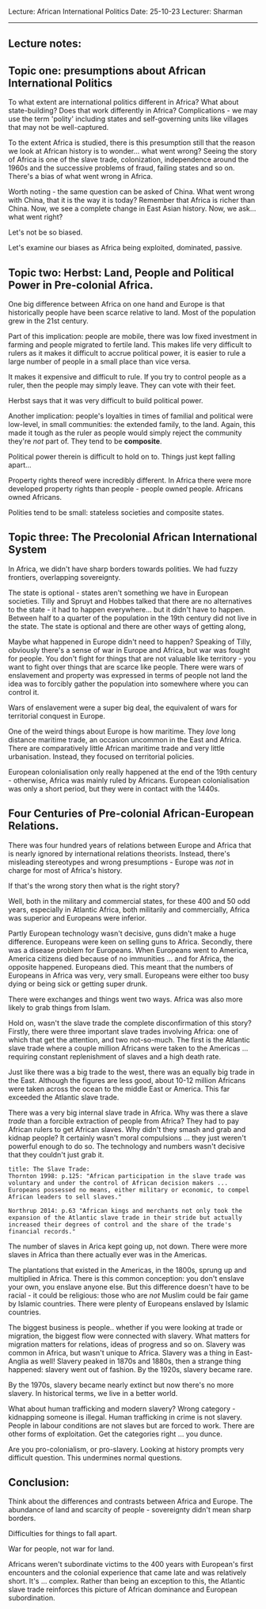 Lecture: African International Politics
Date: 25-10-23
Lecturer: Sharman

---
## Lecture notes:

## Topic one: presumptions about African International Politics

To what extent are international politics different in Africa?
What about state-building? Does that work differently in Africa?
Complications - we may use the term 'polity' including states and self-governing units like villages that may not be well-captured.

To the extent Africa is studied, there is this presumption still that the reason we look at African history is to wonder... what went wrong? Seeing the story of Africa is one of the slave trade, colonization, independence around the 1960s and the successive problems of fraud, failing states and so on. There's a bias of what went wrong in Africa.

Worth noting - the same question can be asked of China. What went wrong with China, that it is the way it is today? Remember that Africa is richer than China. Now, we see a complete change in East Asian history. Now, we ask... what went right?

Let's not be so biased.

Let's examine our biases as Africa being exploited, dominated, passive.

## Topic two: Herbst: Land, People and Political Power in Pre-colonial Africa.

One big difference between Africa on one hand and Europe is that historically people have been scarce relative to land. Most of the population grew in the 21st century.

Part of this implication: people are mobile, there was low fixed investment in farming and people migrated to fertile land. This makes life very difficult to rulers as it makes it difficult to accrue political power, it is easier to rule a large number of people in a small place than vice versa.

It makes it expensive and difficult to rule. If you try to control people as a ruler, then the people may simply leave. They can vote with their feet.

Herbst says that it was very difficult to build political power.

Another implication: people's loyalties in times of familial and political were low-level, in small communities: the extended family, to the land. Again, this made it tough as the ruler as people would simply reject the community they're *not* part of. They tend to be **composite**.

Political power therein is difficult to hold on to. Things just kept falling apart...

Property rights thereof were incredibly different. In Africa there were more developed property rights than people - people owned people. Africans owned Africans.

Polities tend to be small: stateless societies and composite states.

## Topic three: The Precolonial African International System

In Africa, we didn't have sharp borders towards polities. We had fuzzy frontiers, overlapping sovereignty.

The state is optional - states aren't something we have in European societies. Tilly and Spruyt and Hobbes talked that there are no alternatives to the state - it had to happen everywhere... but it didn't have to happen. Between half to a quarter of the population in the 19th century did not live in the state. The state is optional and there are other ways of getting along,

Maybe what happened in Europe didn't need to happen?
Speaking of Tilly, obviously there's a sense of war in Europe and Africa, but war was fought for people. You don't fight for things that are not valuable like territory - you want to fight over things that are scarce like people. There were wars of enslavement and property was expressed in terms of people not land the idea was to forcibly gather the population into somewhere where you can control it.

Wars of enslavement were a super big deal, the equivalent of wars for territorial conquest in Europe.

One of the weird things about Europe is how maritime. They *love* long distance maritime trade, an occasion uncommon in the East and Africa. There are comparatively little African maritime trade and very little urbanisation. Instead, they focused on territorial policies.

European colonialisation only really happened at the end of the 19th century - otherwise, Africa was mainly ruled by Africans. European colonialisation was only a short period, but they were in contact with the 1440s.


## Four Centuries of Pre-colonial African-European Relations.

There was four hundred years of relations between Europe and Africa that is nearly ignored by international relations theorists. Instead, there's misleading stereotypes and wrong presumptions - Europe was *not* in charge for most of Africa's history.

If that's the wrong story then what is the right story?

Well, both in the military and commercial states, for these 400 and 50 odd years, especially in Atlantic Africa, both militarily and commercially, Africa was superior and Europeans were inferior.

Partly European technology wasn't decisive, guns didn't make a huge difference. Europeans were keen on selling guns to Africa. Secondly, there was a disease problem for Europeans. When Europeans went to America, America citizens died because of no immunities ... and for Africa, the opposite happened. Europeans died. This meant that the numbers of Europeans in Africa was very, very small. Europeans were either too busy dying or being sick or getting super drunk.

There were exchanges and things went two ways. Africa was also more likely to grab things from Islam.

Hold on, wasn't the slave trade the complete disconfirmation of this story? Firstly, there were three important slave trades involving Africa: one of which that get the attention, and two not-so-much. The first is the Atlantic slave trade where a couple million Africans were taken to the Americas ... requiring constant replenishment of slaves and a high death rate.

Just like there was a big trade to the west, there was an equally big trade in the East. Although the figures are less good, about 10-12 million Africans were taken across the ocean to the middle East or America. This far exceeded the Atlantic slave trade.

There was a very big internal slave trade in Africa. Why was there a slave *trade* than a forcible extraction of people from Africa? They had to pay African rulers to get African slaves. Why didn't they smash and grab and kidnap people? It certainly wasn't moral compulsions ... they just weren't powerful enough to do so. The technology and numbers wasn't decisive that they couldn't just grab it.

```ad-quote
title: The Slave Trade:
Thornton 1998: p.125: "African participation in the slave trade was voluntary and under the control of African decision makers ... Europeans possessed no means, either military or economic, to compel African leaders to sell slaves."

Northrup 2014: p.63 "African kings and merchants not only took the expansion of the Atlantic slave trade in their stride but actually increased their degrees of control and the share of the trade's financial records."
```

The number of slaves in Arica kept going up, not down. There were more slaves in Africa than there actually ever was in the Americas.

The plantations that existed in the Americas, in the 1800s, sprung up and multiplied in Africa.
There is this common conception: you don't enslave your own, you enslave anyone else. But this difference doesn't have to be racial - it could be religious: those who are *not* Muslim could be fair game by Islamic countries. There were plenty of Europeans enslaved by Islamic countries.

The biggest business is people.. whether if you were looking at trade or migration, the biggest flow were connected with slavery. What matters for migration matters for relations, ideas of progress and so on. Slavery was common in Africa, but wasn't unique to Africa. Slavery was a thing in East-Anglia as well! Slavery peaked in 1870s and 1880s, then a strange thing happened: slavery went out of fashion. By the 1920s, slavery became rare.

By the 1970s, slavery became nearly extinct but now there's no more slavery. In historical terms, we live in a better world.

What about human trafficking and modern slavery? Wrong category - kidnapping someone is illegal. Human trafficking in crime is not slavery. People in labour conditions are not slaves but are forced to work. There are other forms of exploitation. Get the categories right ... you dunce.

Are you pro-colonialism, or pro-slavery. Looking at history prompts very difficult question. This undermines normal questions.

## Conclusion:

Think about the differences and contrasts between Africa and Europe.
The abundance of land and scarcity of people - sovereignty didn't mean sharp borders.

Difficulties for things to fall apart.

War for people, not war for land.

Africans weren't subordinate victims to the 400 years with European's first encounters and the colonial experience that came late and was relatively short. It's ... complex. Rather than being an exception to this, the Atlantic slave trade reinforces this picture of African dominance and European subordination.
